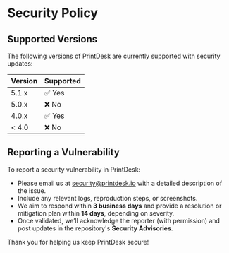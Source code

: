 # Security Policy

## Supported Versions

The following versions of PrintDesk are currently supported with security updates:

| Version | Supported          |
| ------- | ------------------ |
| 5.1.x   | ✅ Yes              |
| 5.0.x   | ❌ No               |
| 4.0.x   | ✅ Yes              |
| < 4.0   | ❌ No               |

## Reporting a Vulnerability

To report a security vulnerability in PrintDesk:

- Please email us at [security@printdesk.io](mailto:security@printdesk.io) with a detailed description of the issue.
- Include any relevant logs, reproduction steps, or screenshots.
- We aim to respond within **3 business days** and provide a resolution or mitigation plan within **14 days**, depending on severity.
- Once validated, we’ll acknowledge the reporter (with permission) and post updates in the repository's **Security Advisories**.

Thank you for helping us keep PrintDesk secure!
